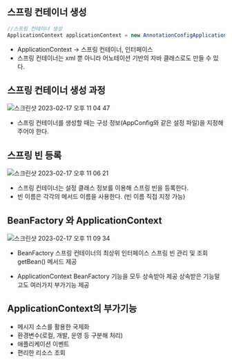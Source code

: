 ## 스프링 컨테이너 생성
```java
//스프링 컨테이너 생성
ApplicationContext applicationContext = new AnnotationConfigApplicationContext(AppConfig.class);
```

- ApplicationContext -> 스프링 컨테이너, 인터페이스
- 스프링 컨테이너는 xml 뿐 아니라 어노테이션 기반의 자바 클래스로도 만들 수 있다.

## 스프링 컨테이너 생성 과정
![스크린샷 2023-02-17 오후 11 04 47](https://user-images.githubusercontent.com/97084128/219676821-18b58ae7-6b2f-443b-a8f1-9cb144b241ba.png)
- 스프링 컨테이너를 생성할 때는 구성 정보(AppConfig와 같은 설정 파일)을 지정해 주어야 한다.

## 스프링 빈 등록
![스크린샷 2023-02-17 오후 11 06 21](https://user-images.githubusercontent.com/97084128/219677172-505aa41c-0d32-41ed-b7f2-5590a80d487e.png)
- 스프링 컨테이너는 설정 클래스 정보를 이용해 스프링 빈을 등록한다.
- 빈 이름은 각각의 메서드 이름을 사용한다. (빈 이름 직접 지정 가능)

## BeanFactory 와 ApplicationContext
![스크린샷 2023-02-17 오후 11 09 34](https://user-images.githubusercontent.com/97084128/219677819-388bcf07-b956-444f-90bb-e74ec0c79f96.png)
- BeanFactory
스프링 컨테이너의 최상위 인터페이스
스프링 빈 관리 및 조회
getBean() 메서드 제공

- ApplicationContext
BeanFactory 기능을 모두 상속받아 제공
상속받은 기능말고도 여러가지 부가기능 제공

## ApplicationContext의 부가기능
- 메시지 소스를 활용한 국제화
- 환경변수(로컬, 개발, 운영 등 구분해 처리)
- 애플리케이션 이벤트
- 편리한 리소스 조회


